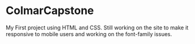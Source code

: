 # ColmarCapstone
My First project using HTML and CSS. Still working on the site to make it responsive to mobile users and working on the font-family issues.
